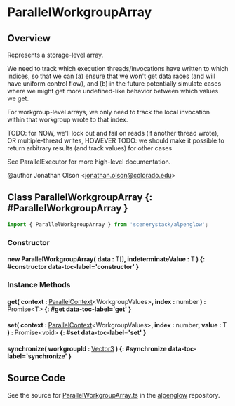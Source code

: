 # ParallelWorkgroupArray

## Overview

Represents a storage-level array.

We need to track which execution threads/invocations have written to which indices, so that we can (a) ensure that
we won't get data races (and will have uniform control flow), and (b) in the future potentially simulate cases where
we might get more undefined-like behavior between which values we get.

For workgroup-level arrays, we only need to track the local invocation within that workgroup wrote to that index.

TODO: for NOW, we'll lock out and fail on reads (if another thread wrote), OR multiple-thread writes, HOWEVER
TODO: we should make it possible to return arbitrary results (and track values) for other cases

See ParallelExecutor for more high-level documentation.

@author Jonathan Olson &lt;jonathan.olson@colorado.edu&gt;

## Class ParallelWorkgroupArray {: #ParallelWorkgroupArray }


```js
import { ParallelWorkgroupArray } from 'scenerystack/alpenglow';
```
### Constructor

#### new ParallelWorkgroupArray( data : <span style="font-weight: 400;">T[]</span>, indeterminateValue : <span style="font-weight: 400;">T</span> ) {: #constructor data-toc-label='constructor' }

### Instance Methods

#### get( context : <span style="font-weight: 400;">[ParallelContext](../alpenglow/ParallelContext.md)&lt;WorkgroupValues&gt;</span>, index : <span style="font-weight: 400;"><span style="color: hsla(calc(var(--md-hue) + 180deg),80%,40%,1);">number</span></span> ) : <span style="font-weight: 400;">Promise&lt;T&gt;</span> {: #get data-toc-label='get' }

#### set( context : <span style="font-weight: 400;">[ParallelContext](../alpenglow/ParallelContext.md)&lt;WorkgroupValues&gt;</span>, index : <span style="font-weight: 400;"><span style="color: hsla(calc(var(--md-hue) + 180deg),80%,40%,1);">number</span></span>, value : <span style="font-weight: 400;">T</span> ) : <span style="font-weight: 400;">Promise&lt;<span style="color: hsla(calc(var(--md-hue) + 180deg),80%,40%,1);">void</span>&gt;</span> {: #set data-toc-label='set' }

#### synchronize( workgroupId : <span style="font-weight: 400;">[Vector3](../dot/Vector3.md)</span> ) {: #synchronize data-toc-label='synchronize' }



## Source Code

See the source for [ParallelWorkgroupArray.ts](https://github.com/phetsims/alpenglow/blob/main/js/parallel/ParallelWorkgroupArray.ts) in the [alpenglow](https://github.com/phetsims/alpenglow) repository.
